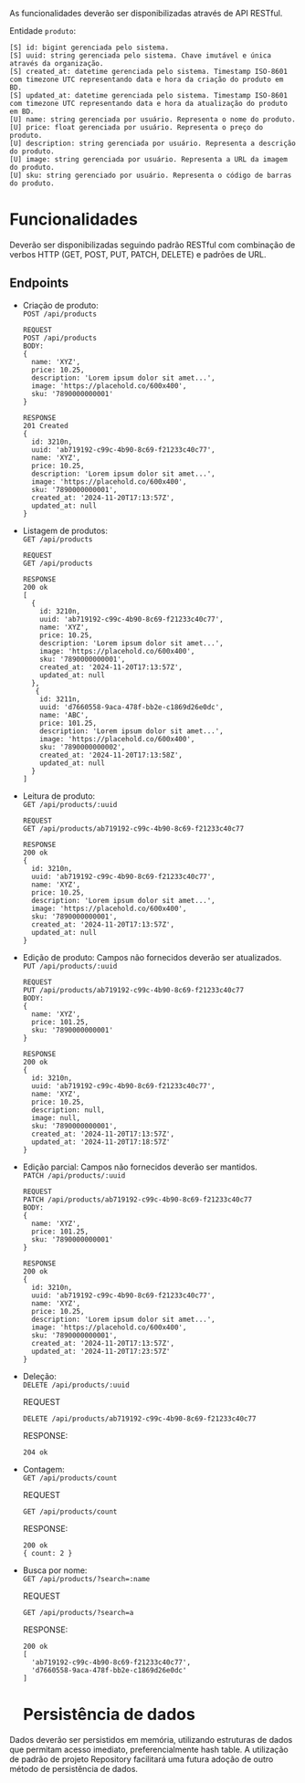 As funcionalidades deverão ser disponibilizadas através de API RESTful. 

Entidade ```produto```:
```
[S] id: bigint gerenciada pelo sistema.
[S] uuid: string gerenciada pelo sistema. Chave imutável e única através da organização.
[S] created_at: datetime gerenciada pelo sistema. Timestamp ISO-8601 com timezone UTC representando data e hora da criação do produto em BD.
[S] updated_at: datetime gerenciada pelo sistema. Timestamp ISO-8601 com timezone UTC representando data e hora da atualização do produto em BD.
[U] name: string gerenciada por usuário. Representa o nome do produto.
[U] price: float gerenciada por usuário. Representa o preço do produto.
[U] description: string gerenciada por usuário. Representa a descrição do produto.
[U] image: string gerenciada por usuário. Representa a URL da imagem do produto.
[U] sku: string gerenciado por usuário. Representa o código de barras do produto.
```

# Funcionalidades
Deverão ser disponibilizadas seguindo padrão RESTful com combinação de verbos HTTP (GET, POST, PUT, PATCH, DELETE) e padrões de URL.

## Endpoints
- Criação de produto: <br />
  ```POST /api/products```
  ```
  REQUEST
  POST /api/products
  BODY:
  {
    name: 'XYZ',
    price: 10.25,
    description: 'Lorem ipsum dolor sit amet...',
    image: 'https://placehold.co/600x400',
    sku: '7890000000001'
  }
  ```

  ```
  RESPONSE
  201 Created
  {
    id: 3210n,
    uuid: 'ab719192-c99c-4b90-8c69-f21233c40c77',
    name: 'XYZ',
    price: 10.25,
    description: 'Lorem ipsum dolor sit amet...',
    image: 'https://placehold.co/600x400',
    sku: '7890000000001',
    created_at: '2024-11-20T17:13:57Z',
    updated_at: null
  }
  ```

- Listagem de produtos: <br />
  ```GET /api/products```
  ```
  REQUEST
  GET /api/products
  ```

  ```
  RESPONSE
  200 ok
  [
    {
      id: 3210n,
      uuid: 'ab719192-c99c-4b90-8c69-f21233c40c77',
      name: 'XYZ',
      price: 10.25,
      description: 'Lorem ipsum dolor sit amet...',
      image: 'https://placehold.co/600x400',
      sku: '7890000000001',
      created_at: '2024-11-20T17:13:57Z',
      updated_at: null
    },
     {
      id: 3211n,
      uuid: 'd7660558-9aca-478f-bb2e-c1869d26e0dc',
      name: 'ABC',
      price: 101.25,
      description: 'Lorem ipsum dolor sit amet...',
      image: 'https://placehold.co/600x400',
      sku: '7890000000002',
      created_at: '2024-11-20T17:13:58Z',
      updated_at: null
    }
  ]
  ```

- Leitura de produto: <br />
  ```GET /api/products/:uuid```

  ```
  REQUEST
  GET /api/products/ab719192-c99c-4b90-8c69-f21233c40c77
  ```
  ```
  RESPONSE
  200 ok
  {
    id: 3210n,
    uuid: 'ab719192-c99c-4b90-8c69-f21233c40c77',
    name: 'XYZ',
    price: 10.25,
    description: 'Lorem ipsum dolor sit amet...',
    image: 'https://placehold.co/600x400',
    sku: '7890000000001',
    created_at: '2024-11-20T17:13:57Z',
    updated_at: null
  }
  ```

- Edição de produto: Campos não fornecidos deverão ser atualizados. <br />
  ```PUT /api/products/:uuid```

  ```
  REQUEST
  PUT /api/products/ab719192-c99c-4b90-8c69-f21233c40c77
  BODY:
  {
    name: 'XYZ',
    price: 101.25,
    sku: '7890000000001'
  }
  ```
  ```
  RESPONSE
  200 ok
  {
    id: 3210n,
    uuid: 'ab719192-c99c-4b90-8c69-f21233c40c77',
    name: 'XYZ',
    price: 10.25,
    description: null,
    image: null,
    sku: '7890000000001',
    created_at: '2024-11-20T17:13:57Z',
    updated_at: '2024-11-20T17:18:57Z'
  }
  ```

- Edição parcial: Campos não fornecidos deverão ser mantidos. <br />
  ```PATCH /api/products/:uuid```

  ```
  REQUEST
  PATCH /api/products/ab719192-c99c-4b90-8c69-f21233c40c77
  BODY:
  {
    name: 'XYZ',
    price: 101.25,
    sku: '7890000000001'
  }
  ```
  ```
  RESPONSE
  200 ok
  {
    id: 3210n,
    uuid: 'ab719192-c99c-4b90-8c69-f21233c40c77',
    name: 'XYZ',
    price: 10.25,
    description: 'Lorem ipsum dolor sit amet...',
    image: 'https://placehold.co/600x400',
    sku: '7890000000001',
    created_at: '2024-11-20T17:13:57Z',
    updated_at: '2024-11-20T17:23:57Z'
  }
  ```

- Deleção: <br />
  ```DELETE /api/products/:uuid```

  REQUEST
  ```
  DELETE /api/products/ab719192-c99c-4b90-8c69-f21233c40c77
  ```

  RESPONSE:
  ```
  204 ok
  ```

- Contagem: <br />
  ```GET /api/products/count```

  REQUEST
  ```
  GET /api/products/count
  ```

  RESPONSE:
  ```
  200 ok
  { count: 2 }
  ```

- Busca por nome: <br />
  ```GET /api/products/?search=:name```

  REQUEST
  ```
  GET /api/products/?search=a
  ```

  RESPONSE:
  ```
  200 ok
  [
    'ab719192-c99c-4b90-8c69-f21233c40c77',
    'd7660558-9aca-478f-bb2e-c1869d26e0dc'
  ]
  ```

  # Persistência de dados
Dados deverão ser persistidos em memória, utilizando estruturas de dados que permitam acesso imediato, preferencialmente hash table. A utilização de padrão de projeto Repository facilitará uma futura adoção de outro método de persistência de dados.